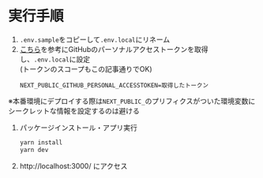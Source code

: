 # 実行手順

1. `.env.sample`をコピーして`.env.local`にリネーム
1. [こちら](https://docs.github.com/ja/github/authenticating-to-github/creating-a-personal-access-token)を参考にGitHubのパーソナルアクセストークンを取得し、`.env.local`に設定  
  (トークンのスコープもこの記事通りでOK)
    ```.env.local
    NEXT_PUBLIC_GITHUB_PERSONAL_ACCESSTOKEN=取得したトークン
    ```
  ※本番環境にデプロイする際は`NEXT_PUBLIC_`のプリフィクスがついた環境変数にシークレットな情報を設定するのは避ける
1. パッケージインストール・アプリ実行
    ```bash
    yarn install
    yarn dev
    ```
1. http://localhost:3000/ にアクセス
